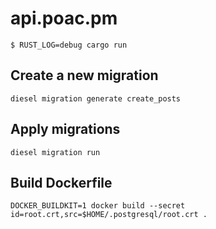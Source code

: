# api.poac.pm

```shell
$ RUST_LOG=debug cargo run
```

## Create a new migration

```shell
diesel migration generate create_posts
```

## Apply migrations

```shell
diesel migration run
```

## Build Dockerfile

```shell
DOCKER_BUILDKIT=1 docker build --secret id=root.crt,src=$HOME/.postgresql/root.crt .
```
